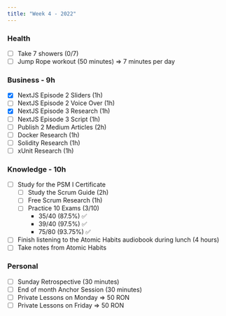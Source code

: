 ```yaml
---
title: "Week 4 - 2022"
---
```

### Health
- [ ] Take 7 showers (0/7) 
- [ ] Jump Rope workout (50 minutes) => 7 minutes per day

### Business - 9h
- [x] NextJS Episode 2 Sliders (1h)
- [ ] NextJS Episode 2 Voice Over (1h)
- [x] NextJS Episode 3 Research (1h)
- [ ] NextJS Episode 3 Script (1h)
- [ ] Publish 2 Medium Articles (2h)
- [ ] Docker Research (1h)
- [ ] Solidity Research (1h)
- [ ] xUnit Research (1h)

### Knowledge - 10h
- [ ] Study for the PSM I Certificate
	- [ ] Study the Scrum Guide (2h)
	- [ ] Free Scrum Research (1h)
	- [ ] Practice 10 Exams (3/10)
		- 35/40 (87.5%) ✅
		- 39/40 (97.5%) ✅
		- 75/80 (93.75%) ✅
- [ ] Finish listening to the Atomic Habits audiobook during lunch (4 hours)
- [ ] Take notes from Atomic Habits

### Personal
- [ ] Sunday Retrospective (30 minutes)
- [ ] End of month Anchor Session (30 minutes)
- [ ] Private Lessons on Monday => 50 RON
- [ ] Private Lessons on Friday => 50 RON
